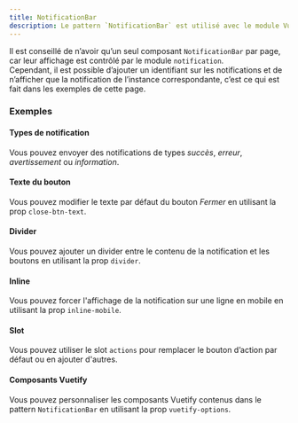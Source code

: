 ```yaml
---
title: NotificationBar
description: Le pattern `NotificationBar` est utilisé avec le module Vuex `notification` pour afficher des notifications à l’utilisateur.
---
```


<doc-tabs>

<doc-tab-item label="Utilisation">

<doc-example file="notification-bar/usage"></doc-example>

<doc-alert type="info">

Il est conseillé de n’avoir qu’un seul composant `NotificationBar` par page, car leur affichage est contrôlé par le module `notification`.<br>
Cependant, il est possible d’ajouter un identifiant sur les notifications et de n’afficher que la notification de l’instance correspondante, c’est ce qui est fait dans les exemples de cette page.

</doc-alert>

### Exemples

#### Types de notification

Vous pouvez envoyer des notifications de types *succès*, *erreur*, *avertissement* ou *information*.

<doc-example file="notification-bar/types"></doc-example>

</doc-tab-item>

<doc-tab-item label="API">
<doc-api name="notification-bar"></doc-api>
</doc-tab-item>

<doc-tab-item label="Personnalisation">

#### Texte du bouton

Vous pouvez modifier le texte par défaut du bouton *Fermer* en utilisant la prop `close-btn-text`.

<doc-example file="notification-bar/label"></doc-example>

#### Divider

Vous pouvez ajouter un divider entre le contenu de la notification et les boutons en utilisant la prop `divider`.

<doc-example file="notification-bar/divider"></doc-example>

#### Inline

Vous pouvez forcer l'affichage de la notification sur une ligne en mobile en utilisant la prop `inline-mobile`.

<doc-example file="notification-bar/inline-mobile"></doc-example>

#### Slot

Vous pouvez utiliser le slot `actions` pour remplacer le bouton d’action par défaut ou en ajouter d'autres.

<doc-example file="notification-bar/slot"></doc-example>

#### Composants Vuetify

Vous pouvez personnaliser les composants Vuetify contenus dans le pattern `NotificationBar` en utilisant la prop `vuetify-options`.

<doc-example file="notification-bar/options"></doc-example>

</doc-tab-item>

</doc-tabs>
